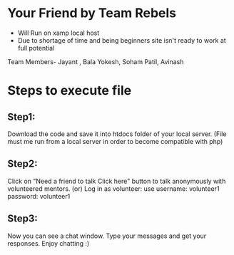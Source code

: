 # Your Friend by Team Rebels
* Will Run on xamp local host
* Due to shortage of time and being beginners site isn't ready to work at full potential

Team Members- Jayant , Bala Yokesh, Soham Patil, Avinash

# Steps to execute file
## Step1: 
Download the code and save it into htdocs folder of your local server.  (File must me run from a local server in order to become compatible with php)
## Step2: 
Click on "Need a friend to talk Click here" button to talk anonymously with volunteered mentors.
(or)
Log in as volunteer: use username: volunteer1  password: volunteer1
## Step3:
Now you can see a chat window.  Type your messages and get your responses.  Enjoy chatting :)
